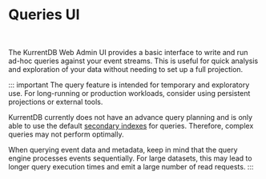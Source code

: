 # Queries UI

<wbr><Badge type="info" vertical="middle" text="License Required"/>

The KurrentDB Web Admin UI provides a basic interface to write and run ad-hoc queries against your event streams. This is useful for quick analysis and exploration of your data without needing to set up a full projection.

::: important
The query feature is intended for temporary and exploratory use. For long-running or production workloads, consider using persistent projections or external tools.

KurrentDB currently does not have an advance query planning and is only able to use the default [secondary indexes](../indexes/secondary.md) for queries. Therefore, complex queries may not perform optimally.

When querying event data and metadata, keep in mind that the query engine processes events sequentially. For large datasets, this may lead to longer query execution times and emit a large number of read requests.
:::

